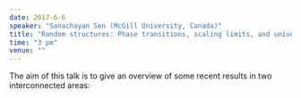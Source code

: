 ```yaml
---
date: 2017-6-6
speaker: "Sanachayan Sen (McGill University, Canada)"
title: "Random structures: Phase transitions, scaling limits, and universality"
time: "3 pm"
venue: ""
---
```

The aim of this talk is to give an overview of some recent
results in two
interconnected areas:
